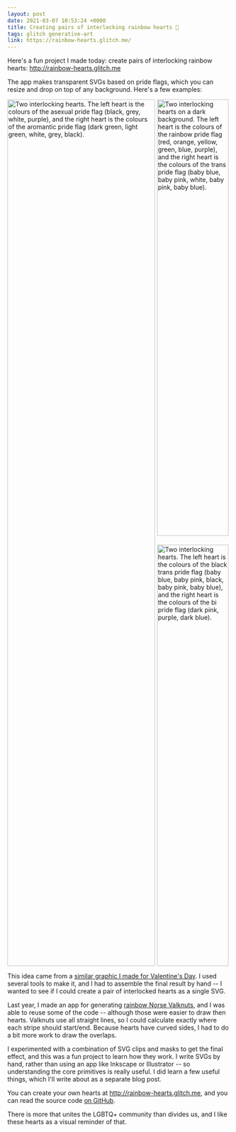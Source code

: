 ```yaml
---
layout: post
date: 2021-03-07 10:53:24 +0000
title: Creating pairs of interlocking rainbow hearts 🌈
tags: glitch generative-art
link: https://rainbow-hearts.glitch.me/
---
```


Here's a fun project I made today: create pairs of interlocking rainbow hearts: <http://rainbow-hearts.glitch.me>

The app makes transparent SVGs based on pride flags, which you can resize and drop on top of any background.
Here's a few examples:

<style>
  #grid-container {
    display: grid;
    grid-template-columns: 66% 32%;
    grid-gap: 1%;
    height: 50%;
  }

  #grid-item1 {
    grid-column: 1;
    grid-row: 1 / 3;
  }

  #grid-item2 {
    grid-column: 2;
    grid-row: 1;
  }

  #grid-item3 {
    grid-column: 2;
    grid-row: 2;
  }

  .grid-item img {
    object-fit: cover;
    height: 100%;
    width: 100%;
  }
</style>

<div id="grid-container">
  <div class="grid-item" id="grid-item1">
    <a href="/images/2021/heart_examples1.jpg">
      <img src="/images/2021/heart_examples1.jpg" srcset="/images/2021/heart_examples1_1x.jpg 1x, /images/2021/heart_examples1.jpg 2x" alt="Two interlocking hearts. The left heart is the colours of the asexual pride flag (black, grey, white, purple), and the right heart is the colours of the aromantic pride flag (dark green, light green, white, grey, black)."/>
    </a>
  </div>
  <div class="grid-item" id="grid-item2">
    <a href="/images/2021/heart_examples2.jpg">
      <img src="/images/2021/heart_examples2.jpg" srcset="/images/2021/heart_examples2_1x.jpg 1x, /images/2021/heart_examples2.jpg 2x" alt="Two interlocking hearts on a dark background. The left heart is the colours of the rainbow pride flag (red, orange, yellow, green, blue, purple), and the right heart is the colours of the trans pride flag (baby blue, baby pink, white, baby pink, baby blue)."/>
    </a>
  </div>
  <div class="grid-item" id="grid-item3">
    <a href="/images/2021/heart_examples3.jpg">
      <img src="/images/2021/heart_examples3.jpg" srcset="/images/2021/heart_examples3_1x.jpg 1x, /images/2021/heart_examples3.jpg 2x" alt="Two interlocking hearts. The left heart is the colours of the black trans pride flag (baby blue, baby pink, black, baby pink, baby blue), and the right heart is the colours of the bi pride flag (dark pink, purple, dark blue)."/>
    </a>
  </div>
</div>

This idea came from a [similar graphic I made for Valentine's Day](https://twitter.com/alexwlchan/status/1360919253738790915).
I used several tools to make it, and I had to assemble the final result by hand -- I wanted to see if I could create a pair of interlocked hearts as a single SVG.

Last year, I made an app for generating [rainbow Norse Valknuts](/2020/01/pride-valknuts/), and I was able to reuse some of the code -- although those were easier to draw then hearts.
Valknuts use all straight lines, so I could calculate exactly where each stripe should start/end.
Because hearts have curved sides, I had to do a bit more work to draw the overlaps.

I experimented with a combination of SVG clips and masks to get the final effect, and this was a fun project to learn how they work.
I write SVGs by hand, rather than using an app like Inkscape or Illustrator -- so understanding the core primitives is really useful.
I did learn a few useful things, which I'll write about as a separate blog post.

You can create your own hearts at <http://rainbow-hearts.glitch.me>, and you can read the source code [on GitHub](https://github.com/alexwlchan/rainbow-hearts).

There is more that unites the LGBTQ+ community than divides us, and I like these hearts as a visual reminder of that.

